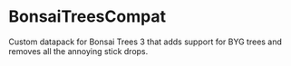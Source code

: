 # BonsaiTreesCompat
Custom datapack for Bonsai Trees 3 that adds support for BYG trees and removes all the annoying stick drops.
